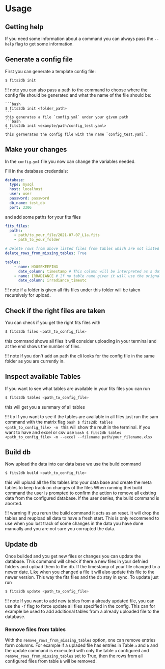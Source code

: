 # Usage

## __Getting help__
If you need some information about a command you can always pass the `--help` flag to get some information.

## __Generate a config file__
First you can generate a template config file:
```bash
$ fits2db init
```
!!! note
    you can also pass a path to the command to choose where the config file should be generated and what the name of the file should be:

    ```bash
    $ fits2db init <folder_path>
    ```
    this generates a file `config.yml` under your given path
    ```bash
    $ fits2db init <example/path/config_test.yaml>
    ```
    this gernerates the config file with the name `config_test.yaml`.




## __Make your changes__
In the `config.yml` file you now can change the variables needed. 

Fill in the database credentials:
```yaml
database:
  type: mysql
  host: localhost
  user: user
  password: password
  db_name: test_db
  port: 3306
```
and add some paths for your fits files

```yaml
fits_files:
  paths:
    - path/to_your_file/2021-07-07_L1a.fits
    - path_to_your_folder

# Delete rows from above listed files from tables which are not listed below. By default False
delete_rows_from_missing_tables: True

tables:
    - name: HOUSEKEEPING
      date_column: timestamp # This column will be interpreted as a datetime variable
    - name: IRRADIANCE # If no table name given it will use the orignal name
      date_column: irradiance_timeutc
```


!!! note
    if a folder is given all fits files under this folder will be taken recursively for upload.

## __Check if the right files are taken__
You can check if you get the right fits files with 
```bash
$ fits2db files <path_to_config_file>
```
this command shows all files it will consider uploading in your terminal and at the end shows the number of files.

!!! note 
     If you don't add an path the cli looks for the config file in the same folder as you are currently in.

## __Inspect available Tables__

If you want to see what tables are available in your fits files you can run 
```bash
$ fits2db tables <path_to_config_file> 
```
this will get you a summary of all tables

!!! tip 
    If you want to see if the tables are available in all files just run the sam command with the matrix flag
    ```bash
    $ fits2db tables <path_to_config_file> -m
    ```
    this will show the reult in the terminal. If you want to have and excel or csv use
    ```bash
    $ fits2db tables <path_to_config_file> -m --excel --filename path/your_filename.xlsx
    ```

## __Build db__

Now upload the data into our data base we use the build command
```bash
$ fits2db build <path_to_config_file> 
```
this will upload all the fits tables into your data base and create the meta tables to keep track on changes of the files
When running thei build command the user is prompted to confirm the action to remove all existing data from the configured database.
If the user denies, the build command is aborted.

!!! warning
    If you rerun the build command it acts as an reset.
    It will drop the tables and reupload all data to have a fresh start.
    This is only recommend to use when you lost track of some changes in the data you have done manually and you are not sure you corrupted the data.


## __Update db__

Once builded and you get new files or changes you can update the database. 
This command will check if there a new files in your defnied folders and 
upload them to the db. If the timestamp of your file changed to a newer
date. Like when you changed a file it will also update this file to the 
newer version. This way the fits files and the db stay in sync. To update just run 

```bash
$ fits2db update <path_to_config_file> 
```
!!! note
    If you want to add new tables from a already updated file, you can use the ```-f``` flag
    to force update all files specified in the config.
    This can for example be used to add additional tables from a already uploaded file to the database.


### Remove files from tables
With the `remove_rows_from_missing_tables` option, one can remove entries form columns.
For example if a upladed file has entries in Table `a` and `b` and the update command is excecuted with only the 
table `a` configured and `remove_rows_from_missing_tables` set to True, then the rows from all configured files from 
table `b` will be removed.
